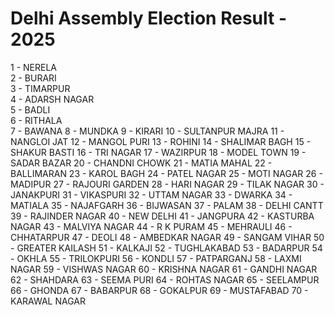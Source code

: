 # Delhi Assembly Election Result - 2025

1 - NERELA  
2 - BURARI  
3 - TIMARPUR  
4 - ADARSH NAGAR  
5 - BADLI  
6 - RITHALA  
7 - BAWANA
8 - MUNDKA
9 - KIRARI
10 - SULTANPUR MAJRA
11 - NANGLOI JAT
12 - MANGOL PURI
13 - ROHINI
14 - SHALIMAR BAGH
15 - SHAKUR BASTI
16 - TRI NAGAR
17 - WAZIRPUR
18 - MODEL TOWN
19 - SADAR BAZAR
20 - CHANDNI CHOWK
21 - MATIA MAHAL
22 - BALLIMARAN
23 - KAROL BAGH
24 - PATEL NAGAR
25 - MOTI NAGAR
26 - MADIPUR
27 - RAJOURI GARDEN
28 - HARI NAGAR
29 - TILAK NAGAR
30 - JANAKPURI
31 - VIKASPURI
32 - UTTAM NAGAR
33 - DWARKA
34 - MATIALA
35 - NAJAFGARH
36 - BIJWASAN
37 - PALAM
38 - DELHI CANTT
39 - RAJINDER NAGAR
40 - NEW DELHI
41 - JANGPURA
42 - KASTURBA NAGAR
43 - MALVIYA NAGAR
44 - R K PURAM
45 - MEHRAULI
46 - CHHATARPUR
47 - DEOLI
48 - AMBEDKAR NAGAR
49 - SANGAM VIHAR
50 - GREATER KAILASH
51 - KALKAJI
52 - TUGHLAKABAD
53 - BADARPUR
54 - OKHLA
55 - TRILOKPURI
56 - KONDLI
57 - PATPARGANJ
58 - LAXMI NAGAR
59 - VISHWAS NAGAR
60 - KRISHNA NAGAR
61 - GANDHI NAGAR
62 - SHAHDARA
63 - SEEMA PURI
64 - ROHTAS NAGAR
65 - SEELAMPUR
66 - GHONDA
67 - BABARPUR
68 - GOKALPUR
69 - MUSTAFABAD
70 - KARAWAL NAGAR
